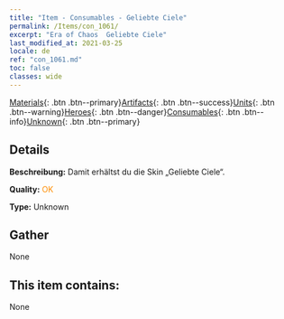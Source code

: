 ```yaml
---
title: "Item - Consumables - Geliebte Ciele"
permalink: /Items/con_1061/
excerpt: "Era of Chaos  Geliebte Ciele"
last_modified_at: 2021-03-25
locale: de
ref: "con_1061.md"
toc: false
classes: wide
---
```

 [Materials](/de/Items/){: .btn .btn--primary}[Artifacts](/de/Items/Artifacts/){: .btn .btn--success}[Units](/de/Items/Units/){: .btn .btn--warning}[Heroes](/de/Items/Heroes/){: .btn .btn--danger}[Consumables](/de/Items/Consumables/){: .btn .btn--info}[Unknown](/de/Items/Unknown/){: .btn .btn--primary}

## Details
 **Beschreibung:** Damit erhältst du die Skin „Geliebte Ciele“.

 **Quality:** <span style="color: #FF8C00">OK</span>

 **Type:** Unknown

## Gather

  None

## This item contains:

  None

